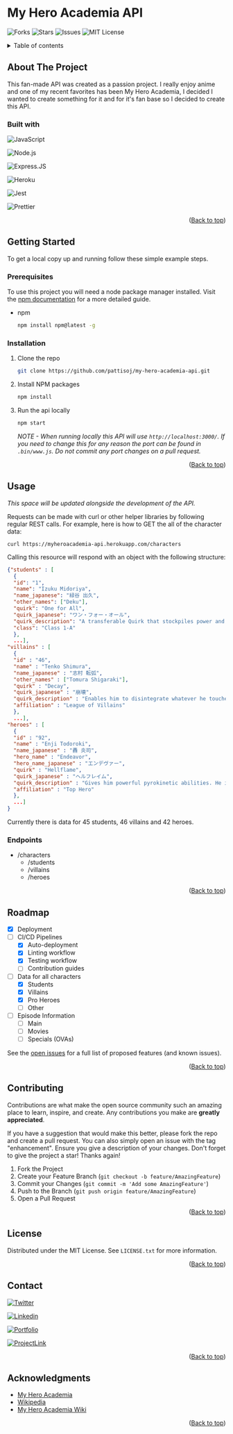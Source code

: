 <a name="readme-top"></a>

# My Hero Academia API

![Forks](https://img.shields.io/github/forks/pattisoj/my-hero-academia-api?style=flat-square)
![Stars](https://img.shields.io/github/stars/pattisoj/my-hero-academia-api?style=flat-square)
![Issues](https://img.shields.io/github/issues/pattisoj/my-hero-academia-api?style=flat-square)
![MIT License](https://img.shields.io/github/license/pattisoj/my-hero-academia-api?style=flat-square)

<details>
<summary>Table of contents</summary>
  <ol>
    <li>
      <a href="#about-the-project">About The Project</a>
      <ul>
        <li>
          <a href="#built-with">Built With</a>
        </li>
      </ul>
    </li>
    <li>
      <a href="#getting-started">Getting Started</a>
      <ul>
        <li><a href="#prerequisites">Prerequisites</a></li>
        <li><a href="#installation">Installation</a></li>
      </ul>
    </li>
    <li>
      <a href="#usage">Usage</a>
      <ul>
      <li><a href="#endpoints">Endpoints</a></li>
      </ul>
    </li>
    <li>
      <a href="#roadmap">Roadmap</a>
    </li>
    <li>
      <a href="#contributing">Contributing</a>
    </li>
    <li>
       <a href="#license">License</a>
    </li>
    <li>
       <a href="#contact">Contact</a>
    </li>
    <li>
       <a href="#acknowledgments">Acknowledgments</a>
    </li>
  </ol>
</details>

## About The Project

<!-- Screenshot / gif of the project here -->

This fan-made API was created as a passion project. I really enjoy anime and one of my recent favorites has been My Hero Academia, I decided I wanted to create something for it and for it's fan base so I decided to create this API.

### Built with

![JavaScript](https://img.shields.io/badge/JavaScript-323330?style=for-the-badge&logo=javascript&logoColor=F7DF1E)

![Node.js](https://img.shields.io/badge/Node.js-43853D?style=for-the-badge&logo=node.js&logoColor=white)

![Express.JS](https://img.shields.io/badge/Express.js-404D59?style=for-the-badge)

![Heroku](https://img.shields.io/badge/Heroku-430098?style=for-the-badge&logo=heroku&logoColor=white)

![Jest](https://img.shields.io/badge/Jest-323330?style=for-the-badge&logo=Jest&logoColor=white)

![Prettier](https://img.shields.io/badge/prettier-1A2C34?style=for-the-badge&logo=prettier&logoColor=F7BA3E)

<p align="right">(<a href="#readme-top">Back to top</a>)</p>

## Getting Started

To get a local copy up and running follow these simple example steps.

### Prerequisites

To use this project you will need a node package manager installed. Visit the [npm documentation](https://docs.npmjs.com/downloading-and-installing-node-js-and-npm) for a more detailed guide.

- npm
  ```sh
  npm install npm@latest -g
  ```

### Installation

1. Clone the repo
   ```sh
   git clone https://github.com/pattisoj/my-hero-academia-api.git
   ```
2. Install NPM packages
   ```sh
   npm install
   ```
3. Run the api locally
   ```sh
   npm start
   ```
   _NOTE - When running locally this API will use `http://localhost:3000/`. If you need to change this for any reason the port can be found in `.bin/www.js`. Do not commit any port changes on a pull request._

<!-- Need some specifics for the project here -->
<p align="right">(<a href="#readme-top">Back to top</a>)</p>

## Usage

_This space will be updated alongside the development of the API._

Requests can be made with curl or other helper libraries by following regular REST calls. For example, here is how to GET the all of the character data:

`curl https://myheroacademia-api.herokuapp.com/characters`

Calling this resource will respond with an object with the following structure:

```json
{"students" : [
  {
  "id": "1",
  "name": "Izuku Midoriya",
  "name_japanese": "緑谷 出久",
  "other_names": ["Deku"],
  "quirk": "One for All",
  "quirk_japanese": "ワン・フォー・オール",
  "quirk_description": "A transferable Quirk that stockpiles power and grants immense strength, speed, stamina, and durability.",
  "class": "Class 1-A"
  },
  ...],
"villains" : [
  {
  "id" : "46",
  "name" : "Tenko Shimura",
  "name_japanese" : "志村 転弧",
  "other_names" : ["Tomura Shigaraki"],
  "quirk" : "Decay",
  "quirk_japanese" : "崩壊",
  "quirk_description" : "Enables him to disintegrate whatever he touches with his fingers and anything connected to it.",
  "affiliation" : "League of Villains"
  },
  ...],
"heroes" : [
  {
  "id" : "92",
  "name" : "Enji Todoroki",
  "name_japanese" : "轟 炎司",
  "hero_name" : "Endeavor",
  "hero_name_japanese" : "エンデヴァー",
  "quirk" : "Hellflame",
  "quirk_japanese" : "ヘルフレイム",
  "quirk_description" : "Gives him powerful pyrokinetic abilities. He is immune to other flames, and can easily control the shape and temperature of the blaze as well.",
  "affiliation" : "Top Hero"
  },
  ...]
}
```

Currently there is data for 45 students, 46 villains and 42 heroes.

### Endpoints

- /characters
  - /students
  - /villains
  - /heroes

<!--_For more examples, please refer to the [Documentation](https://example.com)_-->

<p align="right">(<a href="#readme-top">Back to top</a>)</p>

## Roadmap

- [x] Deployment
- [ ] CI/CD Pipelines
  - [x] Auto-deployment
  - [x] Linting workflow
  - [x] Testing workflow
  - [ ] Contribution guides
- [ ] Data for all characters
  - [x] Students
  - [x] Villains
  - [x] Pro Heroes
  - [ ] Other
- [ ] Episode Information
  - [ ] Main
  - [ ] Movies
  - [ ] Specials (OVAs)

See the [open issues](https://github.com/pattisoj/my-hero-academia-api/issues) for a full list of proposed features (and known issues).

<p align="right">(<a href="#readme-top">Back to top</a>)</p>

## Contributing

<!-- Update this with the process specific to this project -->

Contributions are what make the open source community such an amazing place to learn, inspire, and create. Any contributions you make are **greatly appreciated**.

If you have a suggestion that would make this better, please fork the repo and create a pull request. You can also simply open an issue with the tag "enhancement". Ensure you give a description of your changes.
Don't forget to give the project a star! Thanks again!

1. Fork the Project
2. Create your Feature Branch (`git checkout -b feature/AmazingFeature`)
3. Commit your Changes (`git commit -m 'Add some AmazingFeature'`)
4. Push to the Branch (`git push origin feature/AmazingFeature`)
5. Open a Pull Request

<p align="right">(<a href="#readme-top">Back to top</a>)</p>

## License

Distributed under the MIT License. See `LICENSE.txt` for more information.

<p align="right">(<a href="#readme-top">Back to top</a>)</p>

## Contact

[![Twitter](https://img.shields.io/badge/Twitter-1DA1F2?style=for-the-badge&logo=twitter&logoColor=white)](https://twitter.com/_pattisoj)

[![Linkedin](https://img.shields.io/badge/LinkedIn-0077B5?style=for-the-badge&logo=linkedin&logoColor=white)](https://www.linkedin.com/in/josh-pattison/)

[![Portfolio](https://img.shields.io/badge/portfolio-006699?style=for-the-badge&logo=About.me&logoColor=white)](https://joshpattison.com/)

[![ProjectLink](https://img.shields.io/badge/Project_Link-430098?style=for-the-badge&logo=heroku&logoColor=white)](https://myheroacademia-api.herokuapp.com/)

<p align="right">(<a href="#readme-top">Back to top</a>)</p>

## Acknowledgments

- [My Hero Academia](https://www.imdb.com/title/tt5626028/)
- [Wikipedia](https://en.wikipedia.org/wiki/List_of_My_Hero_Academia_characters)
- [My Hero Academia Wiki](https://myheroacademia.fandom.com/wiki/My_Hero_Academia_Wiki)

<p align="right">(<a href="#readme-top">Back to top</a>)</p>
